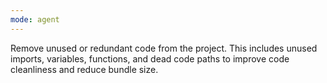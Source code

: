 ```yaml
---
mode: agent
---
```

Remove unused or redundant code from the project. This includes unused imports, variables, functions, and dead code paths to improve code cleanliness and reduce bundle size.
